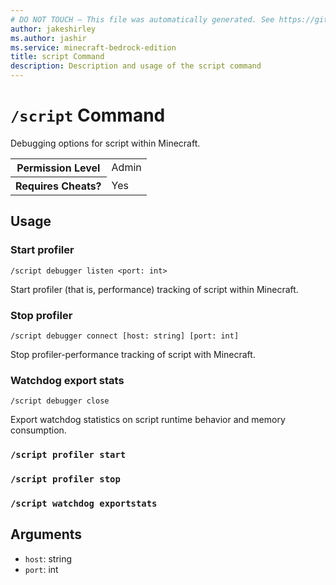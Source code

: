 ```yaml
---
# DO NOT TOUCH — This file was automatically generated. See https://github.com/mojang/minecraftapidocsgenerator to modify descriptions, examples, etc.
author: jakeshirley
ms.author: jashir
ms.service: minecraft-bedrock-edition
title: script Command
description: Description and usage of the script command
---
```

# `/script` Command
Debugging options for script within Minecraft.

<table>
  <tr>
    <th>Permission Level</th>
    <td>Admin</td>
  </tr>
  <tr>
    <th>Requires Cheats?</th>
    <td>Yes</td>
  </tr>
</table>

## Usage
### Start profiler
`/script debugger listen <port: int>`

Start profiler (that is, performance) tracking of script within Minecraft.

### Stop profiler
`/script debugger connect [host: string] [port: int]`

Stop profiler-performance tracking of script with Minecraft.

### Watchdog export stats
`/script debugger close`

Export watchdog statistics on script runtime behavior and memory consumption.

### `/script profiler start`

### `/script profiler stop`

### `/script watchdog exportstats`

## Arguments
- `host`: string
- `port`: int
